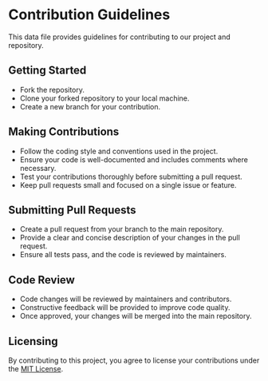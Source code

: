 # Contribution Guidelines

This data file provides guidelines for contributing to our project and repository.

## Getting Started

- Fork the repository.
- Clone your forked repository to your local machine.
- Create a new branch for your contribution.

## Making Contributions

- Follow the coding style and conventions used in the project.
- Ensure your code is well-documented and includes comments where necessary.
- Test your contributions thoroughly before submitting a pull request.
- Keep pull requests small and focused on a single issue or feature.

## Submitting Pull Requests

- Create a pull request from your branch to the main repository.
- Provide a clear and concise description of your changes in the pull request.
- Ensure all tests pass, and the code is reviewed by maintainers.

## Code Review

- Code changes will be reviewed by maintainers and contributors.
- Constructive feedback will be provided to improve code quality.
- Once approved, your changes will be merged into the main repository.

## Licensing

By contributing to this project, you agree to license your contributions under the [MIT License](LICENSE).


